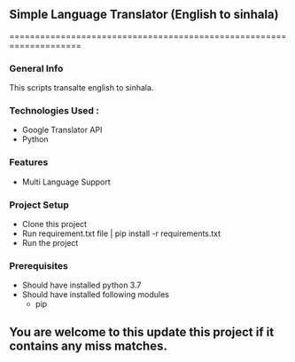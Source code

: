 ## Simple Language Translator (English to sinhala)

====================================================================

### General Info
This scripts transalte english to sinhala.

### Technologies Used : 
* Google Translator API
* Python

### Features
* Multi Language Support

### Project Setup
* Clone this project
* Run requirement.txt file | pip install -r requirements.txt
* Run the project

### Prerequisites
* Should have installed python 3.7
* Should have installed following modules
    * pip

## You are welcome to this update this project if it contains any miss matches.


